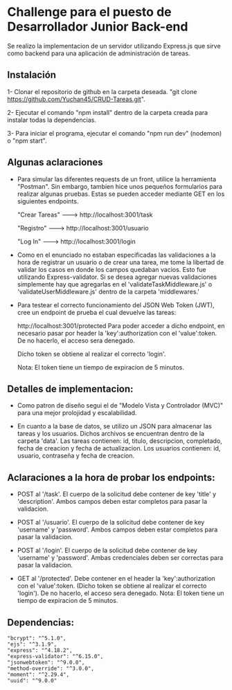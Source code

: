 # Challenge para el puesto de Desarrollador Junior Back-end

Se realizo la implementacion de un servidor utilizando Express.js que sirve como backend para una aplicación de administración de tareas.

## Instalación
1- Clonar el repositorio de github en la carpeta deseada. "git clone https://github.com/Yuchan45/CRUD-Tareas.git".

2- Ejecutar el comando "npm install" dentro de la carpeta creada para instalar todas la dependencias.

3- Para iniciar el programa, ejecutar el comando "npm run dev" (nodemon) o "npm start".


## Algunas aclaraciones
- Para simular las diferentes requests de un front, utilice la herramienta "Postman". Sin embargo, tambien hice unos pequeños formularios
para realizar algunas pruebas. Estas se pueden acceder mediante GET en los siguientes endpoints.

    "Crear Tareas"   --->  http://localhost:3001/task

    "Registro"       --->  http://localhost:3001/usuario

    "Log In"         --->  http://localhost:3001/login


- Como en el enunciado no estaban especificadas las validaciones a la hora de registrar un usuario o de crear una tarea, me tome la libertad de
validar los casos en donde los campos quedaban vacios. Esto fue utilizando Express-validator. Si se desea agregar nuevas validaciones simplemente
hay que agregarlas en el 'validateTaskMiddleware.js' o 'validateUserMiddleware.js' dentro de la carpeta 'middlewares.'

- Para testear el correcto funcionamiento del JSON Web Token (JWT), cree un endpoint de prueba el cual devuelve las tareas:

    http://localhost:3001/protected
    Para poder acceder a dicho endpoint, en necesario pasar por header la 'key':authorization con el 'value':token. De no hacerlo, el acceso sera denegado.
    
    Dicho token se obtiene al realizar el correcto 'login'.
    
    Nota: El token tiene un tiempo de expiracion de 5 minutos.


## Detalles de implementacion:
- Como patron de diseño segui el de "Modelo Vista y Controlador (MVC)" para una mejor prolojidad y escalabilidad.

- En cuanto a la base de datos, se utilizo un JSON para almacenar las tareas y los usuarios. Dichos archivos se encuentran dentro de la carpeta 'data'.
Las tareas contienen:
    id, titulo, descripcion, completado, fecha de creacion y fecha de actualizacion.
Los usuarios contienen:
    id, usuario, contraseña y fecha de creacion.


## Aclaraciones a la hora de probar los endpoints:
- POST al '/task'. El cuerpo de la solicitud debe contener de key 'title' y 'description'. Ambos campos deben estar completos para pasar la validacion.

- POST al '/usuario'. El cuerpo de la solicitud debe contener de key 'username' y 'password'. Ambos campos deben estar completos para pasar la validacion.

- POST al '/login'. El cuerpo de la solicitud debe contener de key 'username' y 'password'. Ambas credenciales deben ser correctas para pasar la validacion.

- GET al '/protected'. Debe contener en el header la 'key':authorization con el 'value':token. (Dicho token se obtiene al realizar el correcto 'login').
De no hacerlo, el acceso sera denegado.
Nota: El token tiene un tiempo de expiracion de 5 minutos.


## Dependencias:
    "bcrypt": "^5.1.0",
    "ejs": "^3.1.9",
    "express": "^4.18.2",
    "express-validator": "^6.15.0",
    "jsonwebtoken": "^9.0.0",
    "method-override": "^3.0.0",
    "moment": "^2.29.4",
    "uuid": "^9.0.0"



